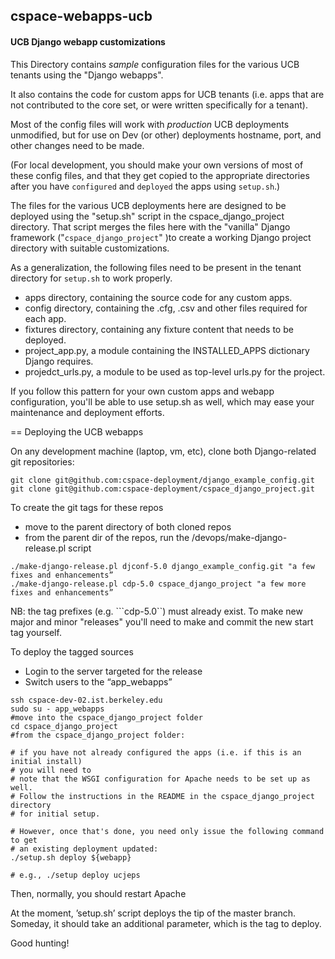 ## cspace-webapps-ucb
#### UCB Django webapp customizations

This Directory contains _sample_ configuration files for the various UCB tenants using the "Django webapps".

It also contains the code for custom apps for UCB tenants (i.e. apps that are not contributed to the core set, or were written specifically for a tenant).

Most of the config files will work with _production_ UCB deployments unmodified, but for use on Dev (or other) deployments
hostname, port, and other changes need to be made.

(For local development, you should make your own versions of most of these config files, and that they get copied to the appropriate directories after you have `configured` and `deployed` the apps using `setup.sh`.)

The files for the various UCB deployments here are designed to be deployed using
the "setup.sh" script in the cspace_django_project directory.  That script
merges the files here with the "vanilla" Django framework ("`cspace_django_project`" )to create a
working Django project directory with suitable customizations.

As a generalization, the following files need to be present in the tenant directory for `setup.sh` to work properly.

* apps directory, containing the source code for any custom apps.
* config directory, containing the .cfg, .csv and other files required for each app.
* fixtures directory, containing any fixture content that needs to be deployed.
* project_app.py, a module containing the INSTALLED_APPS dictionary Django requires.
* projedct_urls.py, a module to be used as top-level urls.py for the project.

If you follow this pattern for your own custom apps and webapp configuration, you'll be able to use 
setup.sh as well, which may ease your maintenance and deployment efforts.

== Deploying the UCB webapps

On any development machine (laptop, vm, etc), clone both Django-related git repositories:

```
git clone git@github.com:cspace-deployment/django_example_config.git
git clone git@github.com:cspace-deployment/cspace_django_project.git
```

To create the git tags for these repos

* move to the parent directory of both cloned repos
* from the parent dir of the repos, run the /devops/make-django-release.pl script

```
./make-django-release.pl djconf-5.0 django_example_config.git "a few fixes and enhancements”
./make-django-release.pl cdp-5.0 cspace_django_project "a few more fixes and enhancements”
```

NB: the tag prefixes (e.g. ```cdp-5.0``) must already exist. To make new major and minor
"releases" you'll need to make and commit the new start tag yourself.

To deploy the tagged sources

* Login to the server targeted for the release
* Switch users to the “app_webapps”

```
ssh cspace-dev-02.ist.berkeley.edu
sudo su - app_webapps
#move into the cspace_django_project folder
cd cspace_django_project
#from the cspace_django_project folder:

# if you have not already configured the apps (i.e. if this is an initial install)
# you will need to
# note that the WSGI configuration for Apache needs to be set up as well.
# Follow the instructions in the README in the cspace_django_project directory
# for initial setup.

# However, once that's done, you need only issue the following command to get
# an existing deployment updated:
./setup.sh deploy ${webapp}

# e.g., ./setup deploy ucjeps
```

Then, normally, you should restart Apache

At the moment, ’setup.sh’ script deploys the tip of the master branch.
Someday, it should take an additional parameter, which is the tag to deploy.

Good hunting!

